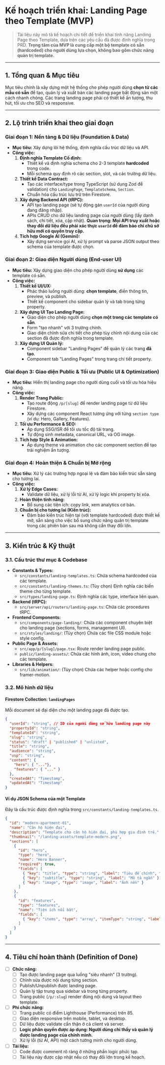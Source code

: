 # Kế hoạch triển khai: Landing Page theo Template (MVP)

> Tài liệu này mô tả kế hoạch chi tiết để triển khai tính năng Landing Page theo Template, dựa trên các yêu cầu đã được định nghĩa trong PRD. **Trọng tâm của MVP là cung cấp một bộ template có sẵn (hardcoded) cho người dùng lựa chọn, không bao gồm chức năng quản trị template.**

---

## 1. Tổng quan & Mục tiêu

Mục tiêu chính là xây dựng một hệ thống cho phép người dùng **chọn từ các mẫu có sẵn** để tạo, quản lý và xuất bản các landing page bất động sản một cách nhanh chóng. Các trang landing page phải có thiết kế ấn tượng, thu hút, tối ưu cho SEO và responsive.

---

## 2. Lộ trình triển khai theo giai đoạn

### Giai đoạn 1: Nền tảng & Dữ liệu (Foundation & Data)
- **Mục tiêu:** Xây dựng lõi hệ thống, định nghĩa cấu trúc dữ liệu và API.
- **Công việc:**
  1.  **Định nghĩa Template Cố định:**
      -   Thiết kế và định nghĩa schema cho 2-3 template **hardcoded** trong code.
      -   Mỗi schema quy định rõ các section, slot, và các trường dữ liệu.
  2.  **Thiết kế Data Contract:**
      -   Tạo các interface/type trong TypeScript (sử dụng Zod để validation) cho `LandingPage`, `TemplateSchema`, `Section`.
      -   Chuẩn hóa cấu trúc lưu trữ trên Firestore.
  3.  **Xây dựng Backend API (tRPC):**
      -   API tạo landing page (sẽ tự động gán `userId` của người dùng đang đăng nhập).
      -   APIs CRUD cho dữ liệu landing page của người dùng (lấy danh sách, chi tiết, xóa, cập nhật). **Quan trọng: Mọi API truy xuất hoặc thay đổi dữ liệu đều phải xác thực `userId` để đảm bảo chỉ chủ sở hữu mới có quyền truy cập.**
  4.  **Tích hợp Google AI (Gemini):**
      -   Xây dựng service gọi AI, xử lý prompt và parse JSON output theo schema của template được chọn.

### Giai đoạn 2: Giao diện Người dùng (End-user UI)
- **Mục tiêu:** Xây dựng giao diện cho phép người dùng **sử dụng** các template có sẵn.
- **Công việc:**
  1.  **Thiết kế UI/UX:**
      -   Phác thảo luồng người dùng: **chọn template**, điền thông tin, preview, và publish.
      -   Thiết kế component cho sidebar quản lý và tab trong từng property.
  2.  **Xây dựng UI Tạo Landing Page:**
      -   Giao diện cho phép người dùng **chọn một trong các template có sẵn**.
      -   Form "tạo nhanh" với 3 trường chính.
      -   Giao diện chỉnh sửa chi tiết cho phép tùy chỉnh nội dung của các section đã được định nghĩa trong template.
  3.  **Xây dựng UI Quản lý:**
      -   Component sidebar "Landing Pages" để quản lý các trang **đã tạo**.
      -   Component tab "Landing Pages" trong trang chi tiết property.

### Giai đoạn 3: Giao diện Public & Tối ưu (Public UI & Optimization)
- **Mục tiêu:** Hiển thị landing page cho người dùng cuối và tối ưu hóa hiệu năng.
- **Công việc:**
  1.  **Render Trang Public:**
      -   Tạo route động `/p/[slug]` để render landing page từ dữ liệu Firestore.
      -   Xây dựng các component React tương ứng với từng `section type` (ví dụ: Hero, Gallery, Features).
  2.  **Tối ưu Performance & SEO:**
      -   Áp dụng SSG/ISR để tối ưu tốc độ tải trang.
      -   Tự động sinh metadata, canonical URL, và OG image.
  3.  **Tích hợp Style & Animation:**
      -   Áp dụng theme và animation cho các component section để tạo trải nghiệm ấn tượng.

### Giai đoạn 4: Hoàn thiện & Chuẩn bị Mở rộng
- **Mục tiêu:** Xử lý các trường hợp ngoại lệ và đảm bảo kiến trúc sẵn sàng cho tương lai.
- **Công việc:**
  1.  **Xử lý Edge Cases:**
      -   Validate dữ liệu, xử lý lỗi từ AI, xử lý logic khi property bị xóa.
  2.  **Hoàn thiện tính năng:**
      -   Bổ sung các tiện ích: copy link, xem analytics cơ bản.
  3.  **Chuẩn bị cho tương lai (Kiến trúc):**
      -   Đảm bảo kiến trúc hiện tại (với template hardcoded) được thiết kế mở, sẵn sàng cho việc bổ sung chức năng quản trị template trong các phiên bản sau mà không cần thay đổi lớn.

---

## 3. Kiến trúc & Kỹ thuật

### 3.1. Cấu trúc thư mục & Codebase
-   **Constants & Types:**
    -   `src/constants/landing-templates.ts`: Chứa schema hardcoded của các template.
    -   `src/constants/landing-themes.ts`: (Tùy chọn) Định nghĩa các biến theme cho từng template.
    -   `src/types/landing-page.ts`: Định nghĩa các type, interface liên quan.
-   **Backend (tRPC):**
    -   `src/server/api/routers/landing-page.ts`: Chứa các procedures tRPC.
-   **Frontend Components:**
    -   `src/components/page-landing/`: Chứa các component chuyên biệt cho landing page (sections, forms, management UI).
    -   `src/styles/landing/`: (Tùy chọn) Chứa các file CSS module hoặc style config.
-   **Public Page & Assets:**
    -   `src/app/p/[slug]/page.tsx`: Route render landing page public.
    -   `public/landing-assets/`: Chứa các hình ảnh, icon, video chung cho các template.
-   **Libraries & Helpers:**
    -   `src/lib/animation/`: (Tùy chọn) Chứa các helper hoặc config cho framer-motion.

### 3.2. Mô hình dữ liệu

#### Firestore Collection: `landingPages`
Mỗi document sẽ đại diện cho một landing page đã được tạo.
```json
{
  "userId": "string", // ID của người dùng sở hữu landing page này
  "propertyId": "string",
  "templateId": "string",
  "slug": "string",
  "status": "draft" | "published" | "unlisted",
  "title": "string",
  "audience": "string",
  "usp": "string",
  "content": {
    "hero": { "..."},
    "features": { "..." }
  },
  "createdAt": "Timestamp",
  "updatedAt": "Timestamp"
}
```

#### Ví dụ JSON Schema của một Template
Đây là cấu trúc được định nghĩa trong `src/constants/landing-templates.ts`.
```json
{
  "id": "modern-apartment-01",
  "name": "Căn hộ hiện đại",
  "description": "Template cho căn hộ hiện đại, phù hợp gia đình trẻ.",
  "thumbnail": "/landing-assets/template-modern.png",
  "sections": [
    {
      "id": "hero",
      "type": "hero",
      "name": "Hero Banner",
      "required": true,
      "fields": [
        { "key": "title", "type": "string", "label": "Tiêu đề chính", "required": true },
        { "key": "subtitle", "type": "string", "label": "Mô tả ngắn" },
        { "key": "image", "type": "image", "label": "Ảnh nền" }
      ]
    },
    {
      "id": "features",
      "type": "features",
      "name": "Tiện ích nổi bật",
      "fields": [
        { "key": "items", "type": "array", "itemType": "string", "label": "Danh sách tiện ích" }
      ]
    }
  ]
}
```

---

## 4. Tiêu chí hoàn thành (Definition of Done)

- [ ] **Chức năng:**
  - [ ] Tạo được landing page qua luồng "siêu nhanh" (3 trường).
  - [ ] Chỉnh sửa được nội dung từng section.
  - [ ] Publish/Unpublish được landing page.
  - [ ] Quản lý tập trung qua sidebar và trong từng property.
  - [ ] Trang public (`/p/:slug`) render đúng nội dung và layout theo template.
- [ ] **Phi chức năng:**
  - [ ] Trang public có điểm Lighthouse (Performance) trên 85.
  - [ ] Giao diện responsive trên mobile, tablet, và desktop.
  - [ ] Dữ liệu được validate cẩn thận ở cả client và server.
  - [ ] **Logic phân quyền được áp dụng: Người dùng chỉ thấy và quản lý được landing page của chính mình.**
  - [ ] Xử lý lỗi (từ AI, API) một cách tường minh cho người dùng.
- [ ] **Tài liệu:**
  - [ ] Code được comment rõ ràng ở những phần logic phức tạp.
  - [ ] Tài liệu này được cập nhật nếu có thay đổi lớn trong kế hoạch.
